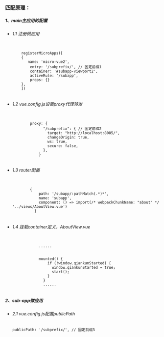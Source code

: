 <h3>匹配原理：</h3>
<h5>1、main主应用的配置</h5>
<ul>
<li>
	<h6>1.1 注册微应用</h6>
	<code>
	registerMicroApps([
	{
	   name: 'micro-vue2',
		entry: '/subprefix/', // 固定前缀1
		container: '#subapp-viewport2',
		activeRule: '/subapp',
		props: {}
	},
	])
		</code>
	</li>	
	<li>
		<h6>1.2 vue.config.js设置proxy代理转发</h6>
		<code>
		proxy: {
		      "/subprefix": { // 固定前缀2
		        target: "http://localhost:8085/",
		        changeOrigin: true,
		        ws: true,
		        secure: false,
		      },
		    }	
		</code>
	</li>
	<li>
		<h6>1.3 router配置</h6>
		<code>
		{
		    path: '/subapp/:pathMatch(.*)*',
		    name: 'subapp',
		    component: () => import(/* webpackChunkName: "about" */ '../views/AboutView.vue')
		  }
		</code>
	</li>
	<li>
		<h6>1.4 挂载container定义，AboutView.vue</h6>
		<code>
			......
			<div id="subapp-viewport2"></div>
			mounted() {
			    if (!window.qiankunStarted) {
			      window.qiankunStarted = true;
			      start();
			    }
			  }
			  ......
		</code>
	</li>
</ul>
<h5>2、sub-app微应用</h5>
<ul>
	<li>
		<h6>2.1 vue.config.js配置publicPath</h6>
		<code>publicPath: '/subprefix/', // 固定前缀3</code>
	</li>
</ul>
